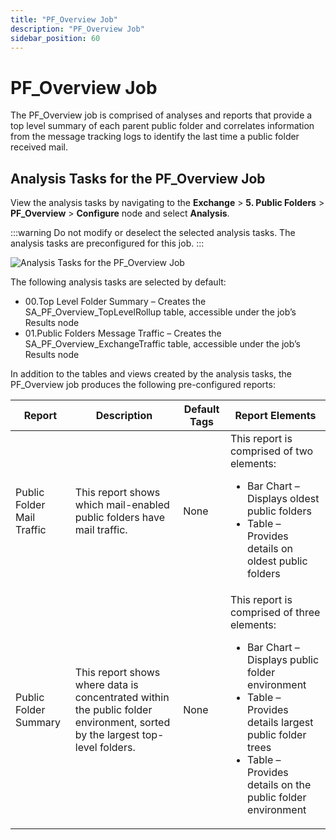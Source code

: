 ```yaml
---
title: "PF_Overview Job"
description: "PF_Overview Job"
sidebar_position: 60
---
```


# PF_Overview Job

The PF_Overview job is comprised of analyses and reports that provide a top level summary of each
parent public folder and correlates information from the message tracking logs to identify the last
time a public folder received mail.

## Analysis Tasks for the PF_Overview Job

View the analysis tasks by navigating to the **Exchange** > **5. Public Folders** >
**PF_Overview** > **Configure** node and select **Analysis**.

:::warning
Do not modify or deselect the selected analysis tasks. The analysis tasks are
preconfigured for this job.
:::


![Analysis Tasks for the PF_Overview Job](/img/product_docs/accessanalyzer/11.6/solutions/exchange/publicfolders/overviewanalysis.webp)

The following analysis tasks are selected by default:

- 00.Top Level Folder Summary – Creates the SA_PF_Overview_TopLevelRollup table, accessible under
  the job’s Results node
- 01.Public Folders Message Traffic – Creates the SA_PF_Overview_ExchangeTraffic table, accessible
  under the job’s Results node

In addition to the tables and views created by the analysis tasks, the PF_Overview job produces the
following pre-configured reports:

| Report                     | Description                                                                                                                 | Default Tags | Report Elements                                                                                                                                                                                                                             |
| -------------------------- | --------------------------------------------------------------------------------------------------------------------------- | ------------ | ------------------------------------------------------------------------------------------------------------------------------------------------------------------------------------------------------------------------------------------- |
| Public Folder Mail Traffic | This report shows which mail-enabled public folders have mail traffic.                                                      | None         | This report is comprised of two elements: <ul><li>Bar Chart – Displays oldest public folders</li><li>Table – Provides details on oldest public folders</li></ul>                                                                            |
| Public Folder Summary      | This report shows where data is concentrated within the public folder environment, sorted by the largest top-level folders. | None         | This report is comprised of three elements: <ul><li>Bar Chart – Displays public folder environment</li><li>Table – Provides details largest public folder trees</li><li>Table – Provides details on the public folder environment</li></ul> |

